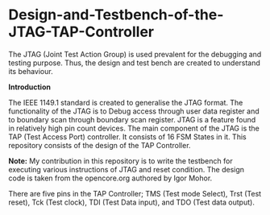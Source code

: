# Design-and-Testbench-of-the-JTAG-TAP-Controller
The JTAG (Joint Test Action Group) is used prevalent for the debugging and testing purpose. Thus, the design and test bench are created to understand its behaviour.


**Introduction**

The IEEE 1149.1 standard is created to generalise the JTAG format. The functionality of the JTAG is to Debug access through user data register and to boundary scan through boundary scan register. JTAG is a feature found in relatively high pin count devices. The main component of the JTAG is the TAP (Test Access Port) controller. It consists of 16 FSM States in it. This repository consists of the design of the TAP Controller.

**Note:** My contribution in this repository is to write the testbench for executing various instructions of JTAG and reset condition. The design code is taken from the opencore.org authored by Igor Mohor.

There are five pins in the TAP Controller; TMS (Test mode Select), Trst (Test reset), Tck (Test clock), TDI (Test Data input), and TDO (Test data output).
